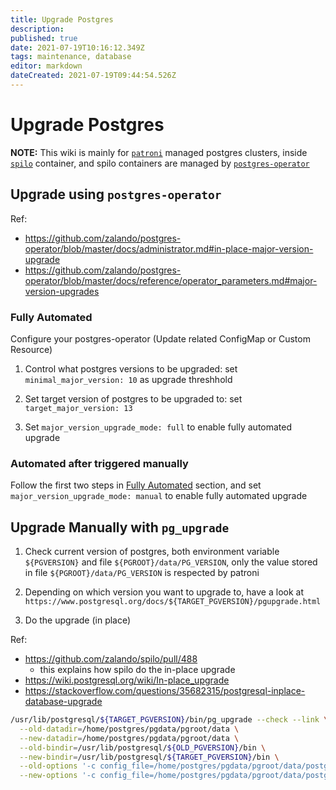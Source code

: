 ```yaml
---
title: Upgrade Postgres
description: 
published: true
date: 2021-07-19T10:16:12.349Z
tags: maintenance, database
editor: markdown
dateCreated: 2021-07-19T09:44:54.526Z
---
```


# Upgrade Postgres

__NOTE:__ This wiki is mainly for [`patroni`](https://github.com/zalando/patroni) managed postgres clusters, inside [`spilo`](https://github.com/zalando/spilo) container, and spilo containers are managed by [`postgres-operator`](https://github.com/zalando/postgres-operator)

## Upgrade using `postgres-operator`

Ref:

- https://github.com/zalando/postgres-operator/blob/master/docs/administrator.md#in-place-major-version-upgrade
- https://github.com/zalando/postgres-operator/blob/master/docs/reference/operator_parameters.md#major-version-upgrades

### Fully Automated

Configure your postgres-operator (Update related ConfigMap or Custom Resource)

1. Control what postgres versions to be upgraded: set `minimal_major_version: 10` as upgrade threshhold

2. Set target version of postgres to be upgraded to: set `target_major_version: 13`

3. Set `major_version_upgrade_mode: full` to enable fully automated upgrade

### Automated after triggered manually

Follow the first two steps in [Fully Automated](#fully-automated) section, and set `major_version_upgrade_mode: manual` to enable fully automated upgrade

## Upgrade Manually with `pg_upgrade`

1. Check current version of postgres, both environment variable `${PGVERSION}` and file `${PGROOT}/data/PG_VERSION`, only the value stored in file `${PGROOT}/data/PG_VERSION` is respected by patroni

2. Depending on which version you want to upgrade to, have a look at `https://www.postgresql.org/docs/${TARGET_PGVERSION}/pgupgrade.html`

3. Do the upgrade (in place)

Ref:

- https://github.com/zalando/spilo/pull/488
	- this explains how spilo do the in-place upgrade
- https://wiki.postgresql.org/wiki/In-place_upgrade
- https://stackoverflow.com/questions/35682315/postgresql-inplace-database-upgrade

```bash
/usr/lib/postgresql/${TARGET_PGVERSION}/bin/pg_upgrade --check --link \
  --old-datadir=/home/postgres/pgdata/pgroot/data \
  --new-datadir=/home/postgres/pgdata/pgroot/data \
  --old-bindir=/usr/lib/postgresql/${OLD_PGVERSION}/bin \
  --new-bindir=/usr/lib/postgresql/${TARGET_PGVERSION}/bin \
  --old-options '-c config_file=/home/postgres/pgdata/pgroot/data/postgresql.conf' \
  --new-options '-c config_file=/home/postgres/pgdata/pgroot/data/postgresql.conf'
```